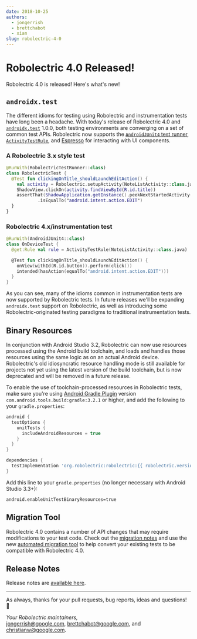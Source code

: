 ```yaml
---
date: 2018-10-25
authors:
  - jongerrish
  - brettchabot
  - xian
slug: robolectric-4-0
---
```


# Robolectric 4.0 Released!

Robolectric 4.0 is released! Here's what's new!

## `androidx.test`

The different idioms for testing using Robolectric and instrumentation tests have long been a headache. With today's release of Robolectric 4.0 and [`androidx.test`](https://developer.android.com/training/testing/) 1.0.0, both testing environments are converging on a set of common test APIs. Robolectric now supports the [`AndroidJUnit4` test runner](https://developer.android.com/training/testing/junit-runner), [`ActivityTestRule`](https://developer.android.com/training/testing/junit-rules), and [Espresso](https://developer.android.com/training/testing/espresso/) for interacting with UI components.

### A Robolectric 3.x style test

```kotlin
@RunWith(RobolectricTestRunner::class)
class RobolectricTest {
  @Test fun clickingOnTitle_shouldLaunchEditAction() {
    val activity = Robolectric.setupActivity(NoteListActivity::class.java)
    ShadowView.clickOn(activity.findViewById(R.id.title))
    assertThat(ShadowApplication.getInstance().peekNextStartedActivity().action)
            .isEqualTo("android.intent.action.EDIT")
  }
}
```

### Robolectric 4.x/instrumentation test

```kotlin
@RunWith(AndroidJUnit4::class)
class OnDeviceTest {
  @get:Rule val rule = ActivityTestRule(NoteListActivity::class.java)

  @Test fun clickingOnTitle_shouldLaunchEditAction() {
    onView(withId(R.id.button)).perform(click())
    intended(hasAction(equalTo("android.intent.action.EDIT")))
  }
}
```

As you can see, many of the idioms common in instrumentation tests are now supported by Robolectric tests. In future releases we'll be expanding `androidx.test` support on Robolectric, as well as introducing some Robolectric-originated testing paradigms to traditional instrumentation tests.

## Binary Resources

In conjunction with Android Studio 3.2, Robolectric can now use resources processed using the Android build toolchain, and loads and handles those resources using the same logic as on an actual Android device. Robolectric's old idiosyncratic resource handling mode is still available for projects not yet using the latest version of the build toolchain, but is now deprecated and will be removed in a future release.

To enable the use of toolchain-processed resources in Robolectric tests, make sure you're using [Android Gradle Plugin](https://developer.android.com/studio/releases/gradle-plugin#updating-plugin) version `com.android.tools.build:gradle:3.2.1` or higher, and add the following to your `gradle.properties`:

```groovy
android {
  testOptions {
    unitTests {
      includeAndroidResources = true
    }
  }
}

dependencies {
  testImplementation 'org.robolectric:robolectric:{{ robolectric.version.current }}'
}
```

Add this line to your `gradle.properties` (no longer necessary with Android Studio 3.3+):

```properties
android.enableUnitTestBinaryResources=true
```

## Migration Tool

Robolectric 4.0 contains a number of API changes that may require modifications to your test code. Check out the [migration notes](../../migrating.md#migrating-to-40) and use the new [automated migration tool](../../automated-migration.md) to help convert your existing tests to be compatible with Robolectric 4.0.

## Release Notes

Release notes are [available here](https://github.com/robolectric/robolectric/releases/tag/robolectric-4.0).

---

As always, thanks for your pull requests, bug reports, ideas and questions! &#x1f4af;

_Your Robolectric maintainers,_
<br/>
[jongerrish@google.com](mailto:jongerrish@google.com), [brettchabot@google.com](mailto:brettchabot@google.com), and [christianw@google.com](mailto:christianw@google.com).
